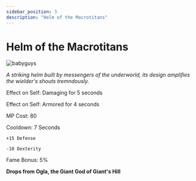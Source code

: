 ```yaml
---
sidebar_position: 3
description: "Helm of the Macrotitans"
---
```


# Helm of the Macrotitans

![babyguys](https://vwiki.valorserver.com/api/item/picture/helm%20of%20the%20macrotitans)

<i>A striking helm built by messengers of the underworld, its design amplifies the wielder's shouts tremndously.</i>

Effect on Self: Damaging for 5 seconds

Effect on Self: Armored for 4 seconds

MP Cost: 80

Cooldown: 7 Seconds

    +15 Defense
    
    -10 Dexterity

Fame Bonus: 5%

**Drops from Ogla, the Giant God of Giant's Hill**
